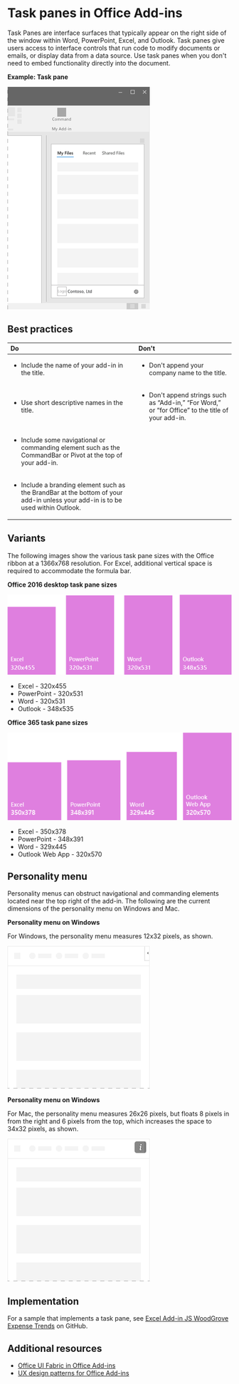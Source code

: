 # Task panes in Office Add-ins
 
Task Panes are interface surfaces that typically appear on the right side of the window within Word, PowerPoint, Excel, and Outlook. Task panes give users access to interface controls that run code to modify documents or emails, or display data from a data source. Use task panes when you don't need to embed functionality directly into the document.

**Example: Task pane**

![Image displaying a typical task pane layout](../../images/overview_withApp_taskPane.png)

## Best practices

|**Do**|**Don't**|
|:-----|:--------|
|<ul><li>Include the name of your add-in in the title.</li></ul>|<ul><li>Don't append your company name to the title.</li></ul>|
|<ul><li>Use short descriptive names in the title.</li></ul>|<ul><li>Don't append strings such as “Add-in,” “For Word,” or “for Office” to the title of your add-in.</li></ul>|
|<ul><li>Include some navigational or commanding element such as the CommandBar or Pivot at the top of your add-in.</li></ul>||
|<ul><li>Include a branding element such as the BrandBar at the bottom of your add-in unless your add-in is to be used within Outlook.</li></ul>||


## Variants

The following images show the various task pane sizes with the Office ribbon at a 1366x768 resolution. For Excel, additional vertical space is required to accommodate the formula bar.  

**Office 2016 desktop task pane sizes**

![Image displaying the desktop task pane sizes at 1366x768](../../images/addinTaskpaneSizes_desktop.png)

- Excel - 320x455
- PowerPoint - 320x531
- Word - 320x531
- Outlook - 348x535

**Office 365 task pane sizes**

![Image displaying the desktop task pane sizes at 1366x768](../../images/addinTaskpaneSizes_online.png)

- Excel - 350x378
- PowerPoint - 348x391
- Word - 329x445
- Outlook Web App - 320x570

## Personality menu

Personality menus can obstruct navigational and commanding elements located near the top right of the add-in. The following are the current dimensions of the personality menu on Windows and Mac.

**Personality menu on Windows**

For Windows, the personality menu measures 12x32 pixels, as shown.

![Image showing the personality menu on Windows desktop](../../images/personalityMenu_Win.png)

**Personality menu on Windows**

For Mac, the personality menu measures 26x26 pixels, but floats 8 pixels in from the right and 6 pixels from the top, which increases the space to 34x32 pixels, as shown.

![Image showing the personality menu on Mac desktop](../../images/personalityMenu_Mac.png)

## Implementation

For a sample that implements a task pane, see [Excel Add-in JS WoodGrove Expense Trends](https://github.com/OfficeDev/Excel-Add-in-WoodGrove-Expense-Trends) on GitHub. 


## Additional resources

- [Office UI Fabric in Office Add-ins](office-ui-fabric.md) 
- [UX design patterns for Office Add-ins](https://github.com/OfficeDev/Office-Add-in-UX-Design-Patterns-Code)


